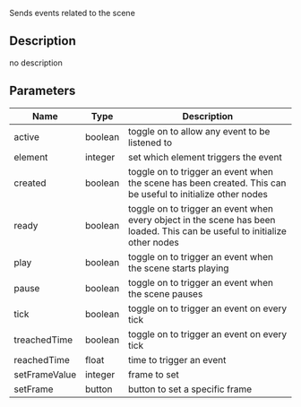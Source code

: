 Sends events related to the scene



## Description
no description
## Parameters

<table>
<thead>
	<tr>
		<th>Name</th>
		<th>Type</th>
		<th>Description</th>
	</tr>
</thead>
<tr>
	<td>active</td>
	<td><div class='bg-emerald-800 px-2 py-px text-white rounded-sm'>boolean</div></td>
	<td>toggle on to allow any event to be listened to</td>
</tr>
<tr>
	<td>element</td>
	<td><div class='bg-orange-800 px-2 py-px text-white rounded-sm'>integer</div></td>
	<td>set which element triggers the event</td>
</tr>
<tr>
	<td>created</td>
	<td><div class='bg-emerald-800 px-2 py-px text-white rounded-sm'>boolean</div></td>
	<td>toggle on to trigger an event when the scene has been created. This can be useful to initialize other nodes</td>
</tr>
<tr>
	<td>ready</td>
	<td><div class='bg-emerald-800 px-2 py-px text-white rounded-sm'>boolean</div></td>
	<td>toggle on to trigger an event when every object in the scene has been loaded. This can be useful to initialize other nodes</td>
</tr>
<tr>
	<td>play</td>
	<td><div class='bg-emerald-800 px-2 py-px text-white rounded-sm'>boolean</div></td>
	<td>toggle on to trigger an event when the scene starts playing</td>
</tr>
<tr>
	<td>pause</td>
	<td><div class='bg-emerald-800 px-2 py-px text-white rounded-sm'>boolean</div></td>
	<td>toggle on to trigger an event when the scene pauses</td>
</tr>
<tr>
	<td>tick</td>
	<td><div class='bg-emerald-800 px-2 py-px text-white rounded-sm'>boolean</div></td>
	<td>toggle on to trigger an event on every tick</td>
</tr>
<tr>
	<td>treachedTime</td>
	<td><div class='bg-emerald-800 px-2 py-px text-white rounded-sm'>boolean</div></td>
	<td>toggle on to trigger an event on every tick</td>
</tr>
<tr>
	<td>reachedTime</td>
	<td><div class='bg-yellow-800 px-2 py-px text-white rounded-sm'>float</div></td>
	<td>time to trigger an event</td>
</tr>
<tr>
	<td>setFrameValue</td>
	<td><div class='bg-orange-800 px-2 py-px text-white rounded-sm'>integer</div></td>
	<td>frame to set</td>
</tr>
<tr>
	<td>setFrame</td>
	<td><div class='bg-cyan-800 px-2 py-px text-white rounded-sm'>button</div></td>
	<td>button to set a specific frame</td>
</tr>
</table>